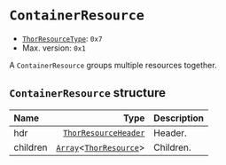 # `ContainerResource`

- [`ThorResourceType`](./index.md#thorresourcetype-enum): `0x7`
- Max. version: `0x1`

A `ContainerResource` groups multiple resources together.

## `ContainerResource` structure

| Name | Type | Description |
| :-- | --: | --- |
| hdr | [`ThorResourceHeader`](./index.md#thorresourceheader-structure) | Header. |
| children | [`Array`](../base.md#array-structure)<[`ThorResource`](./index.md#thorresource-structure)> | Children. |
